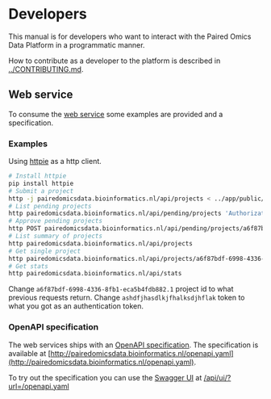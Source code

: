 # Developers

This manual is for developers who want to interact with the Paired Omics Data Platform in a programmatic manner.

How to contribute as a developer to the platform is described in [../CONTRIBUTING.md](../CONTRIBUTING.md).

## Web service

To consume the [web service](http://pairedomicsdata.bioinformatics.nl/api) some examples are provided and a specification.

### Examples

Using [httpie](https://httpie.org) as a http client.

```bash
# Install httpie
pip install httpie
# Submit a project
http -j pairedomicsdata.bioinformatics.nl/api/projects < ../app/public/examples/paired_datarecord_MSV000078839_example.json
# List pending projects
http pairedomicsdata.bioinformatics.nl/api/pending/projects 'Authorization: Bearer ashdfjhasdlkjfhalksdjhflak'
# Approve pending projects
http POST pairedomicsdata.bioinformatics.nl/api/pending/projects/a6f87bdf-6998-4336-8fb1-eca5b4fdb882.1 'Authorization: Bearer ashdfjhasdlkjfhalksdjhflak'
# List summary of projects
http pairedomicsdata.bioinformatics.nl/api/projects
# Get single project
http pairedomicsdata.bioinformatics.nl/api/projects/a6f87bdf-6998-4336-8fb1-eca5b4fdb882.1
# Get stats
http pairedomicsdata.bioinformatics.nl/api/stats
```

Change `a6f87bdf-6998-4336-8fb1-eca5b4fdb882.1` project id to what previous requests return.
Change `ashdfjhasdlkjfhalksdjhflak` token to what you got as an authentication token.

### OpenAPI specification

The web services ships with an [OpenAPI specification](https://www.openapis.org/).
The specification is available at [http://pairedomicsdata.bioinformatics.nl/openapi.yaml](http://pairedomicsdata.bioinformatics.nl/openapi.yaml).

To try out the specification you can use the [Swagger UI](https://swagger.io/tools/swagger-ui/) at [/api/ui/?url=/openapi.yaml](http://pairedomicsdata.bioinformatics.nl//api/ui/?url=http://pairedomicsdata.bioinformatics.nl//openapi.yaml)
